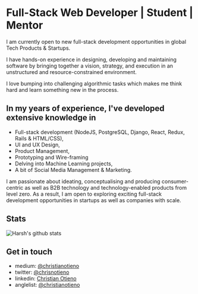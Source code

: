 # Full-Stack Web Developer | Student | Mentor

I am currently open to new full-stack development opportunities in global Tech Products & Startups.

I have hands-on experience in designing, developing and maintaining software by bringing together a vision, strategy, and execution in an unstructured and resource-constrained environment.

I love bumping into challenging algorithmic tasks which makes me think hard and learn something new in the process.

## In my years of experience, I've developed extensive knowledge in

- Full-stack development (NodeJS, PostgreSQL, Django, React, Redux, Rails & HTML/CSS),
- UI and UX Design,
- Product Management,
- Prototyping and Wire-framing
- Delving into Machine Learning projects,
- A bit of Social Media Management & Marketing.

I am passionate about ideating, conceptualising and producing consumer-centric as well as B2B technology and technology-enabled products from level zero. As a result, I am open to exploring exciting full-stack development opportunities in startups as well as companies with scale.

## Stats

![Harsh's github stats](https://github-readme-stats.vercel.app/api?username=christianotieno&hide=["issues"]&show_icons=true&theme=dark)

## Get in touch

- medium: [@christianotieno](https://medium.com/@christianotieno)
- twitter: [@chrisnotieno](https://twitter.com/iamchrisotieno)
- linkedin: [Christian Otieno](https://www.linkedin.com/in/christianotieno/)
- anglelist: [@christianotieno](https://angel.co/u/christianotieno)
